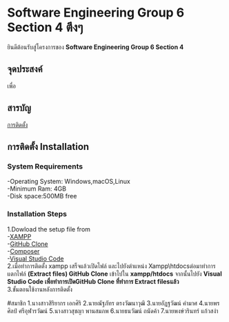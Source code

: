 # Software Engineering Group 6 Section 4 ตึงๆ

ยินดีต้อนรับสู่โครงการของ **Software Engineering Group 6 Section 4** 
## จุดประสงค์
เพื่อ
## สารบัญ
[การติดตั้ง](#การติดตั้ง)
## การติดตั้ง Installation
### System Requirements
-Operating System: Windows,macOS,Linux  
-Minimum Ram: 4GB  
-Disk space:500MB free
### Installation Steps
1.Dowload the setup file from   
-[XAMPP](https://www.apachefriends.org/download.html)  
-[GitHub Clone](https://github.com/kku-computer-science/git-group-repository-group-6-sec-4-1.git)  
-[Composer](https://getcomposer.org/download/)  
-[Visual Studio Code](https://code.visualstudio.com/)    
2.เมื่อทำการติดตั้ง xampp เสร็จแล้วเปิดไฟล์ และไปยังตำแหน่ง Xampp\htdocsต่อมาทำการแตกไฟล์ **(Extract files) GitHub Clone** เข้าไปใน **xampp/htdocs** จากนั้นไปยัง **Visual Studio Code เพื่อทำการเปิดGitHub Clone ที่ทำการ Extract filesแล้ว**  
3.ขั้นตอนใช้งานหลังการติดตั้ง


#สมาชิก
1.นางสาวสิริยากร  เอกศิริ
2.นายณัฐภัทร  ตรงวัฒนาวุฒิ
3.นายอัฏฐวัฒน์  คำมาศ
4.นายพรศิลป์  ศรีอุฬารวัฒน์
5.นางสาวสุชญา  พานสมภพ
6.นายธนวัฒน์  ถนัดค้า
7.นายพงษ์วรินทร์  แก้วสง่า

